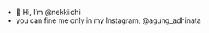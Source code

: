 - 👋 Hi, I’m @nekkiichi
- you can fine me only in my Instagram, @agung_adhinata
<!---
nekkiichi/nekkiichi is a ✨ special ✨ repository because its `README.md` (this file) appears on your GitHub profile.
You can click the Preview link to take a look at your changes.
--->
